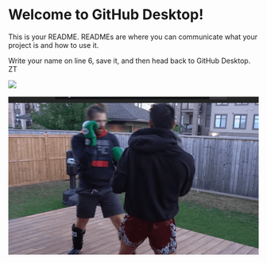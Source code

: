 # Welcome to GitHub Desktop!

This is your README. READMEs are where you can communicate what your project is and how to use it.

Write your name on line 6, save it, and then head back to GitHub Desktop.
ZT

![](2020-12-28-11-09-25.png)

![](sample.gif)